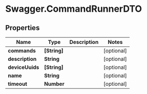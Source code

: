 # Swagger.CommandRunnerDTO

## Properties
Name | Type | Description | Notes
------------ | ------------- | ------------- | -------------
**commands** | **[String]** |  | [optional] 
**description** | **String** |  | [optional] 
**deviceUuids** | **[String]** |  | [optional] 
**name** | **String** |  | [optional] 
**timeout** | **Number** |  | [optional] 


